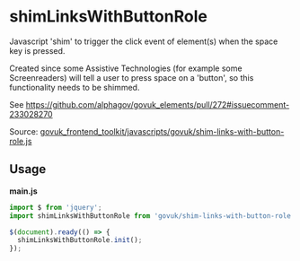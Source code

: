 # shimLinksWithButtonRole

Javascript 'shim' to trigger the click event of element(s) when the space key
is pressed.

Created since some Assistive Technologies (for example some Screenreaders)
will tell a user to press space on a 'button', so this functionality needs to
be shimmed.

See https://github.com/alphagov/govuk_elements/pull/272#issuecomment-233028270

Source: [govuk_frontend_toolkit/javascripts/govuk/shim-links-with-button-role.js](https://github.com/alphagov/govuk_frontend_toolkit/blob/master/javascripts/govuk/shim-links-with-button-role.js)

## Usage

**main.js**

```javascript
import $ from 'jquery';
import shimLinksWithButtonRole from 'govuk/shim-links-with-button-role';

$(document).ready(() => {
  shimLinksWithButtonRole.init();
});
```
